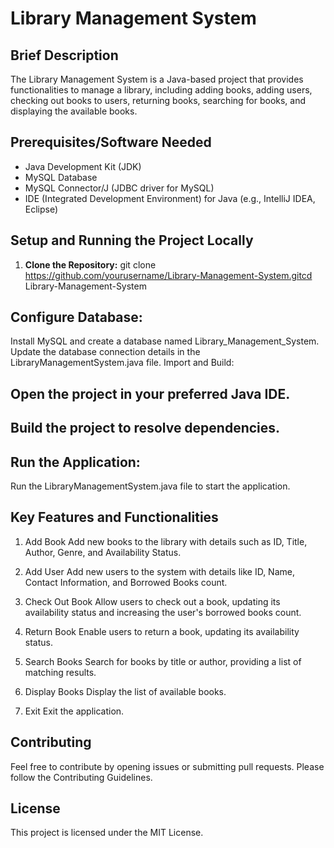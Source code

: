 # Library Management System

## Brief Description
The Library Management System is a Java-based project that provides functionalities to manage a library, including adding books, adding users, checking out books to users, returning books, searching for books, and displaying the available books.

## Prerequisites/Software Needed
- Java Development Kit (JDK)
- MySQL Database
- MySQL Connector/J (JDBC driver for MySQL)
- IDE (Integrated Development Environment) for Java (e.g., IntelliJ IDEA, Eclipse)

## Setup and Running the Project Locally
1. **Clone the Repository:**
   git clone https://github.com/yourusername/Library-Management-System.gitcd Library-Management-System

## Configure Database:

Install MySQL and create a database named Library_Management_System.
Update the database connection details in the LibraryManagementSystem.java file.
Import and Build:

## Open the project in your preferred Java IDE.

## Build the project to resolve dependencies.

## Run the Application:

Run the LibraryManagementSystem.java file to start the application.
## Key Features and Functionalities

1. Add Book
Add new books to the library with details such as ID, Title, Author, Genre, and Availability Status.

2. Add User
Add new users to the system with details like ID, Name, Contact Information, and Borrowed Books count.

3. Check Out Book
Allow users to check out a book, updating its availability status and increasing the user's borrowed books count.

4. Return Book
Enable users to return a book, updating its availability status.

5. Search Books
Search for books by title or author, providing a list of matching results.

6. Display Books
Display the list of available books.

7. Exit
Exit the application.

## Contributing
Feel free to contribute by opening issues or submitting pull requests. Please follow the Contributing Guidelines.

## License
This project is licensed under the MIT License.
